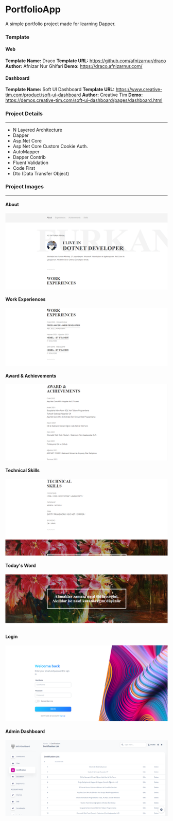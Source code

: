 # PortfolioApp
A simple portfolio project made for learning Dapper.

### Template

#### Web
**Template Name:** Draco
**Template URL:** https://github.com/afnizarnur/draco
**Author:** Afnizar Nur Ghifari
**Demo:** https://draco.afnizarnur.com/

#### Dashboard
**Template Name:** Soft UI Dashboard
**Template URL:** https://www.creative-tim.com/product/soft-ui-dashboard
**Author:** Creative Tim
**Demo:** https://demos.creative-tim.com/soft-ui-dashboard/pages/dashboard.html


### Project Details
------------
- N Layered Architecture
- Dapper
- Asp.Net Core
- Asp Net Core Custom Cookie Auth.
- AutoMapper
- Dapper Contrib
- Fluent Validation
- Code First
- Dto (Data Transfer Object)

### Project Images
------------
#### About
![github](/PortfolioApp.Web/wwwroot/Project_Images/1.PNG)

#### Work Experiences
![github](/PortfolioApp.Web/wwwroot/Project_Images/2.PNG)

#### Award & Achievements
![github](/PortfolioApp.Web/wwwroot/Project_Images/3.PNG)

#### Technical Skills
![github](/PortfolioApp.Web/wwwroot/Project_Images/4.PNG)

#### Today's Word
![github](/PortfolioApp.Web/wwwroot/Project_Images/5.PNG)

#### Login
![github](/PortfolioApp.Web/wwwroot/Project_Images/6.PNG)

#### Admin Dashboard
![github](/PortfolioApp.Web/wwwroot/Project_Images/7.PNG)
